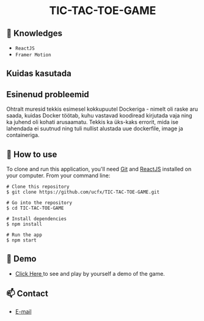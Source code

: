 <h1 align="center">TIC-TAC-TOE-GAME</h1>


## :rocket: Knowledges
 - `ReactJS`
 - `Framer Motion`

## Kuidas kasutada



## Esinenud probleemid

Ohtralt muresid tekkis esimesel kokkupuutel Dockeriga - nimelt oli raske aru saada, kuidas Docker töötab, kuhu vastavad koodiread kirjutada vaja ning ka juhend oli kohati arusaamatu. Tekkis ka üks-kaks errorit, mida ise lahendada ei suutnud ning tuli nullist alustada uue dockerfile, image ja containeriga.

## :book: How to use
To clone and run this application, you'll need [Git](https://git-scm.com/downloads) and [ReactJS](https://react.dev/) installed on your computer. From your command line:

```
# Clone this repository
$ git clone https://github.com/ucfx/TIC-TAC-TOE-GAME.git

# Go into the repository
$ cd TIC-TAC-TOE-GAME

# Install dependencies
$ npm install

# Run the app
$ npm start
```
## :link: Demo
  - <a target="_blank" href="https://ucfx.github.io/TIC-TAC-TOE-GAME/"> Click Here </a> to see and play by yourself a demo of the game.

## :mailbox: Contact
  - <a target="_blank" href="mailto:ucefhammadi@gmail.com">E-mail</a>
